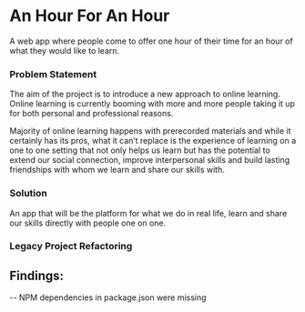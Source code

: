 # An Hour For An Hour

A web app where people come to offer one hour of their time for an hour of what they would like to learn.

### Problem Statement

The aim of the project is to introduce a new approach to online learning. Online learning is currently booming with more and more people taking it up for both personal and professional reasons.

Majority of online learning happens with prerecorded materials and while it certainly has its pros, what it can’t replace is the experience of learning on a one to one setting that not only helps us learn but has the potential to extend our social connection, improve interpersonal skills and build lasting friendships with whom we learn and share our skills with.

### Solution

An app that will be the platform for what we do in real life, learn and share our skills directly with people one on one.


### Legacy Project Refactoring

## Findings:
  -- NPM dependencies in package.json were missing
